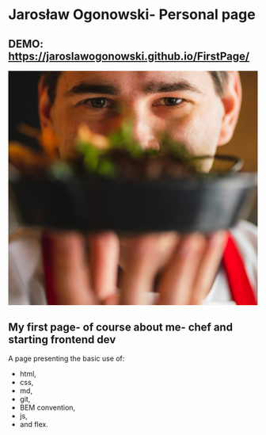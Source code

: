# Jarosław Ogonowski- Personal page

## DEMO: https://jaroslawogonowski.github.io/FirstPage/


![It's me](images/header/thisIsMe.jpg)


## My first page- of course about me- chef and starting frontend dev


A page presenting the basic use of:
- html,
- css,
- md,
- git,
- BEM convention,
- js,
- and flex.